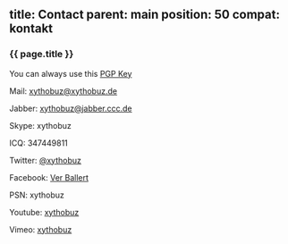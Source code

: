 title: Contact
parent: main
position: 50
compat: kontakt
---

### {{ page.title }}

You can always use this [PGP Key][1]

Mail: <xythobuz@xythobuz.de>

Jabber: xythobuz@jabber.ccc.de

Skype: xythobuz

ICQ: 347449811

Twitter: [@xythobuz][2]

Facebook: [Ver Ballert][3]

PSN: xythobuz

Youtube: [xythobuz][4]

Vimeo: [xythobuz][5]

 [1]: files/xythobuz.gpg
 [2]: https://twitter.com/xythobuz
 [3]: https://www.facebook.com/vballert
 [4]: http://www.youtube.com/user/xythobuz
 [5]: https://vimeo.com/xythobuz